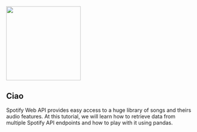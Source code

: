 # <img src="https://upload.wikimedia.org/wikipedia/commons/3/33/Spotify_logo13.png" width="200"> 
## Ciao

Spotify Web API provides easy access to a huge library of songs and theirs audio features. At this tutorial, we will learn how to retrieve data from multiple Spotify API endpoints and how to play with it using pandas.

